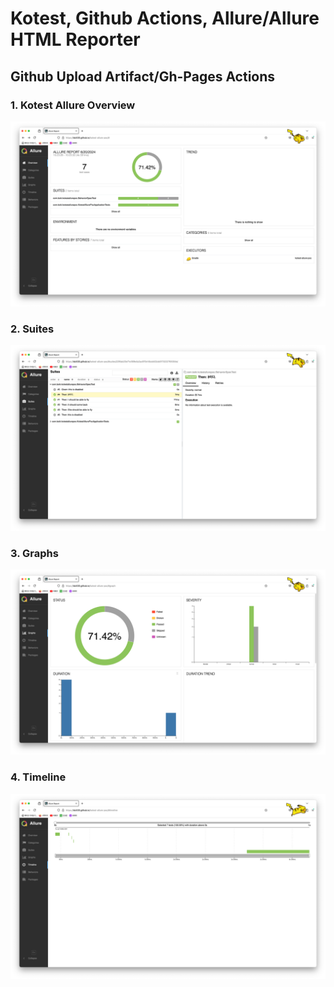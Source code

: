 # Kotest, Github Actions, Allure/Allure HTML Reporter

## Github Upload Artifact/Gh-Pages Actions
### 1. Kotest Allure Overview
![1. kotest-allure-overview.png](imgs/1.%20kotest-allure-overview.png)

### 2. Suites
![2. suites.png](imgs/2.%20suites.png)

### 3. Graphs
![3. graphs.png](imgs/3.%20graphs.png)

### 4. Timeline
![4. timeline.png](imgs/4.%20timeline.png)
